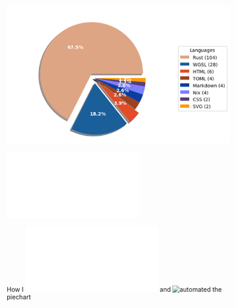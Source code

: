 ![Weekly Commit Distribution Per Language](./commit_distribution.png?beep-boop-4)

![Resume / CV](./cv-master.pdf)

How I ![created](./analyze_contributions.py) and ![automated](./.github/workflows/weekly_contributions.yml) the piechart
